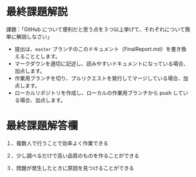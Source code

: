 # 最終課題解説

課題：「GitHub について便利だと思う点を３つ以上挙げて、それぞれについて簡単に解説しなさい」

- 提出は、`master` ブランチのこのドキュメント（FinalReport.md）を書き換えることとします。
- マークダウンを適切に記述し、読みやすいドキュメントになっている場合、加点します。
- 作業用ブランチを切り、プルリクエストを発行してマージしている場合、加点します。
- ローカルリポジトリを作成し、ローカルの作業用ブランチから push している場合、加点します。

# 最終課題解答欄
１、複数人で行うことで効率よく作業できる

２、少し調べるだけで高い品質のものを作ることができる

３、問題が発生したときに原因を見つけることができる
